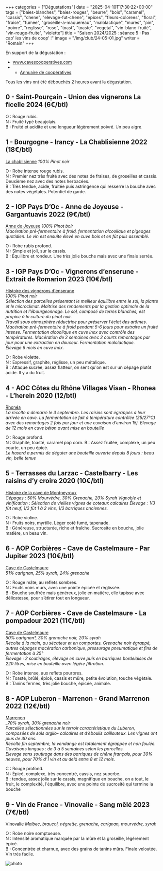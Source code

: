 +++
categories = ["Dégustations"]
date = "2025-04-10T17:30:22+00:00"
tags = ["baies-blanches", "baies-rouges", "beurre", "bois", "caramel", "cassis", "chene", "elevage-fut-chene", "epices", "fleurs-colorees", "floral", "fraise", "fumee", "groseille-a-maquereau", "malolactique", "mures", "pin", "poivre", "reglisse", "rose", "toast", "toaste", "vegetal", "vin-blanc-fruité", "vin-rouge-fruite", "violette"]
title = "Saison 2024/2025 : séance 5 : Pas cap' les vins de coop' !"
image = "/img/club/24-05-01.jpg"
writer = "Romain"
+++


En support de la dégustation :  

* <a href="https://www.cavescooperatives.com/" target="_blank">www.cavescooperatives.com</a>
* * <a href="https://www.vinsocialclub.fr/annuaire/categorie/cooperatives/" target="_blank">Annuaire de coopératives</a>

Tous les vins ont été débouchés 2 heures avant la dégustation.  

## 0 - Saint-Pourçain - Union des vignerons La ficelle 2024 (6€/btl)

O : Rouge rubis.  
N : Fruité typé beaujolais.  
B : Fruité et acidite et une longueur légèrement poivré. Un peu aigre.

## 1 - Bourgogne - Irancy - La Chablisienne 2022 (18€/btl)

<a href="https://chablisienne.com/" target="_blank">La chablisienne</a>
_100% Pinot noir_  

O : Robe intense rouge rubis.  
N : Premier nez très fruité avec des notes de fraises, de groseilles et cassis. Deuxième nez avec des notes herbacées.  
B : Très tendue, acide, fruitée puis astringence qui resserre la bouche avec des notes végétales. Potentiel de garde.

## 2 - IGP Pays D’Oc - Anne de Joyeuse - Gargantuavis 2022 (9€/btl) <i class="fa fa-plus-plus"></i>

<a href="https://www.annedejoyeuse.fr/" target="_blank">Anne de Joyeuse</a>
_100% Pinot boir_  
_Macération pré-fermentaire à froid, fermentation alcoolique et pigeages quotidien. Le vin est ensuite élevé en cuve bois et en fût puis assemblé._

O : Robe rubis profond.  
N : Simple et joli, sur le cassis.  
B : Équilibre et rondeur. Une très jolie bouche mais avec une finale serrée.

## 3 - IGP Pays D’Oc - Vignerons d’enserune - Extrait de Romarion 2023 (10€/btl)

<a href="https://www.vignerons-enserune.fr/notre-histoire/" target="_blank">Histoire des vignerons d'enserune</a>  
_100% Pinot noir_  
_Sélection des parcelles présentant le meilleur équilibre entre le sol, la plante et le microclimat. Maîtrise des rendements par la gestion optimale de la nutrition et l'ébourgeonnage. Le sol, composé de terres blanches, est propice à la culture du pinot noir._  
_Travail sous atmosphère réductrice pour préserver l'éclat des arômes. Macération pré-fermentaire à froid pendant 5-6 jours pour extraire un fruité intense. Fermentation alcoolique en cuve inox avec contrôle des températures. Macération de 2 semaines avec 2 courts remontages par jour pour une extraction en douceur. Fermentation malolactique._  
_Élevage 6 mois en cuve inox._

O : Robe violette.  
N : Expressif, graphite, réglisse, un peu métalique.  
B : Attaque sucrée, assez flatteur, on sent qu'on est sur un cépage plutôt acide. Il y a du fruit.

## 4 - AOC Côtes du Rhône Villages Visan - Rhonea - L’herein 2020 (12/btl)

<a href="https://rhonea.fr/" target="_blank">Rhonéa</a>  
_La récolte a démarré le 3 septembre. Les raisins sont égrappés à leur arrivée en cave. La fermentation se fait à température contrôlée (25/27°C) avec des remontages 2 fois par jour et une cuvaison d'environ 15j. Elevage de 12 mois en cuve béton avant mise en bouteille_  

O : Rouge profond.  
N : Graphite, toasté, caramel pop corn.
B : Assez fruitée, complexe, un peu courte, un peu épicé.  
_Le hasard a permis de déguter une bouteille ouverte depuis 8 jours : beau vin, belle tenue_

## 5 - Terrasses du Larzac - Castelbarry - Les raisins d’y croire 2020 (10€/btl) <i class="fa fa-plus-plus"></i>

<a href="https://montpeyroux.org/historique-cave-de-montpeyroux/" target="_blank">Histoire de la cave de Montpeyroux</a>  
_Cépages : 50% Mourvèdre, 30% Grenache, 20% Syrah_
_Vignoble et vinification : Sélection de vieilles vignes de coteaux calcaires Élevage : 1/3 fût neuf, 1/3 fût 1 à 2 vins, 1/3 barriques anciennes._

O : Robe violine.  
N : Fruits noirs, myrtille. Léger coté fumé, tapenade.  
B : Généreuse, structurée, riche et fraîche. Sucrosite en bouche, jolie matière, un beau vin.  

## 6 - AOP Corbières - Cave de Castelmaure - Par Jupiter 2023 (10€/btl)  

<a href="https://www.castelmaure.com/" target="_blank">Cave de Castelmaure</a>  
_51% carignan, 25% syrah, 24% grenache_

O : Rouge mâte, au reflets sombres.  
N : Fruits noirs murs, avec une pointe épicée et réglissée.  
B : Bouche souffrée mais généreux, jolie en matière, elle tapisse avec délicatesse, pour s’étirer tout en longueur.

## 7 - AOP Corbières - Cave de Castelmaure - La pompadour 2021 (11€/btl)  

<a href="https://www.castelmaure.com/" target="_blank">Cave de Castelmaure</a>  
_50% carignan*, 30% grenache noir, 20% syrah_  
_Récolte à la main, au sécateur et en comportes. Grenache noir égrappé, autres cépages macération carbonique, pressurage pneumatique et fins de fermentation à 25°_  
_Elevage : 2 soutirages, élevage en cuve puis en barriques bordelaises de 220 litres, mise en bouteille avec légère filtration._

O : Robe intense, aux reflets pourpres.  
N : Toasté, brûlé, épicé, cassis et mûre, petite évolution, touche végétale.  
B : Tanins fermes, très jolie bouche, épicée, animale.

## 8 - AOP Luberon - Marrenon - Grand Marrenon 2022 (12€/btl) <i class="fa fa-plus-plus"></i>

<a href="https://boutique.marrenon.fr/" target="_blank">Marrenon</a>  
__70% syrah, 30% grenache noir_  
_Parcelles sélectionnées sur le terroir caractéristique du Luberon, composées de sols argilo- calcaires et d’éboulis caillouteux. Les vignes ont plus de 30 ans._  
_Récolte fin septembre, la vendange est totalement égrappée et non foulée._  
_Cuvaisons longues : de 3 à 5 semaines selon les parcelles._  
_Elevage sans soutirage dans des barriques de chêne français, pour 30% neuves, pour 70% d’1 vin et au delà entre 8 et 12 mois._

C : Rouge profond.  
N : Épicé, complexe, très concentré, cassis, nez superbe.  
B : tendue, assez jolie sur le cassis,  magnifique en bouche, on a tout, le fruit, le complexité, l'équilibre, avec une pointe de sucrosité qui termine la bouche

## 9 - Vin de France - Vinovalie - Sang mêlé 2023 (7€/btl)

<a href="https://www.vinovalie.com" target="_blank">Vinovalie</a>
_Malbec, braucol, négrette, grenache, carignan, mourvèdre, syrah_  

O : Robe noire somptueuse.  
N : Intensité aromatique marquée par la mûre et la groseille, légèrement épicé.  
B : Concentrée et charnue, avec des grains de tanins mûrs. Finale veloutée. Vin très facile.

![photo][1]

[1]: /img/club/24-05-01.jpg
